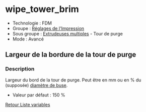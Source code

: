 # wipe_tower_brim

* Technologie : FDM
* Groupe : [Réglages de l'Impression](../print_settings/print_settings.md)
* Sous groupe : [Extrudeuses multiples](../print_settings/print_settings.md#extrudeuses-multiples) - Tour de purge
* Mode : Avancé

## Largeur de la bordure de la tour de purge  

### Description

Largeur du bord de la tour de purge.
Peut être en mm ou en % du (supposée) [diamètre de buse](nozzle_diameter.md).

* Valeur par défaut : 150 %

[Retour Liste variables](variable_list.md)